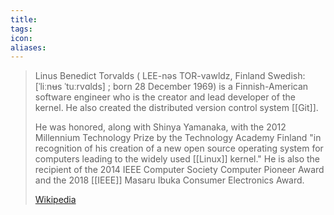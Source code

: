 ```yaml
---
title: 
tags: 
icon: 
aliases: 
---
```

> Linus Benedict Torvalds ( LEE-nəs TOR-vawldz, Finland Swedish: [ˈliːnʉs ˈtuːrvɑlds] ; born 28 December 1969) is a Finnish-American software engineer who is the creator and lead developer of the kernel. He also created the distributed version control system [[Git]].
>
> He was honored, along with Shinya Yamanaka, with the 2012 Millennium Technology Prize by the Technology Academy Finland "in recognition of his creation of a new open source operating system for computers leading to the widely used [[Linux]] kernel." He is also the recipient of the 2014 IEEE Computer Society Computer Pioneer Award and the 2018 [[IEEE]] Masaru Ibuka Consumer Electronics Award.
>
> [Wikipedia](https://en.wikipedia.org/wiki/Linus%20Torvalds)